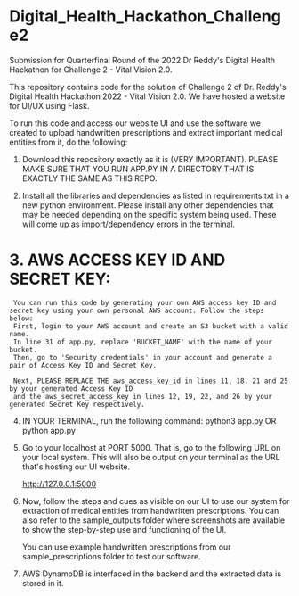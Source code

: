 # Digital_Health_Hackathon_Challenge2
Submission for Quarterfinal Round of the 2022 Dr Reddy's Digital Health Hackathon for Challenge 2 - Vital Vision 2.0.

  This repository contains code for the solution of Challenge 2 of Dr. Reddy's Digital Health Hackathon 2022 - Vital Vision 2.0.
  We have hosted a website for UI/UX using Flask.

  To run this code and access our website UI and use the software we created to upload handwritten prescriptions and extract important medical entities 
  from it, do the following:

  1. Download this repository exactly as it is (VERY IMPORTANT). PLEASE MAKE SURE THAT YOU RUN APP.PY IN A DIRECTORY THAT IS EXACTLY THE SAME AS THIS REPO.

  2. Install all the libraries and dependencies as listed in requirements.txt in a new python environment. Please install any other dependencies that 
     may be needed depending on the specific system being used. These will come up as import/dependency errors in the terminal.
     
# 3. AWS ACCESS KEY ID AND SECRET KEY:

     You can run this code by generating your own AWS access key ID and secret key using your own personal AWS account. Follow the steps below:
     First, login to your AWS account and create an S3 bucket with a valid name. 
     In line 31 of app.py, replace 'BUCKET_NAME' with the name of your bucket.
     Then, go to 'Security credentials' in your account and generate a pair of Access Key ID and Secret Key.
     
     Next, PLEASE REPLACE THE aws_access_key_id in lines 11, 18, 21 and 25 by your generated Access Key ID
     and the aws_secret_access_key in lines 12, 19, 22, and 26 by your generated Secret Key respectively.

  4. IN YOUR TERMINAL, run the following command:
                 python3 app.py
                    OR
                 python app.py

  5. Go to your localhost at PORT 5000. That is, go to the following URL on your local system. This will also be output on your terminal as the 
     URL that's hosting our UI website.
     
     http://127.0.0.1:5000

  6. Now, follow the steps and cues as visible on our UI to use our system for extraction of medical entities from handwritten prescriptions.
     You can also refer to the sample_outputs folder where screenshots are available to show the step-by-step use and functioning of the UI.

     You can use example handwritten prescriptions from our sample_prescriptions folder to test our software.

  7. AWS DynamoDB is interfaced in the backend and the extracted data is stored in it.
